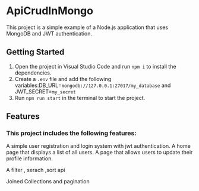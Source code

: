 # ApiCrudInMongo

This project is a simple example of a Node.js application that uses MongoDB and JWT authentication.

## Getting Started

1. Open the project in Visual Studio Code and run `npm i` to install the dependencies.
2. Create a `.env` file and add the following variables:DB_URL=`mongodb://127.0.0.1:27017/my_database` and JWT_SECRET=`my_secret`
3. Run `npm run start` in the terminal to start the project.

## Features
### This project includes the following features:

A simple user registration and login system with jwt authentication.
A home page that displays a list of all users.
A page that allows users to update their profile information.

A filter , serach ,sort api 

Joined Collections and pagination


